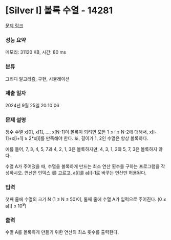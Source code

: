 # [Silver I] 볼록 수열 - 14281 

[문제 링크](https://www.acmicpc.net/problem/14281) 

### 성능 요약

메모리: 31120 KB, 시간: 80 ms

### 분류

그리디 알고리즘, 구현, 시뮬레이션

### 제출 일자

2024년 9월 25일 20:10:06

### 문제 설명

<p>정수 수열 x[0], x[1], ..., x[N-1]이 볼록이 되려면 모든 1 ≤ i ≤ N-2에 대해서, x[i-1]+x[i+1] ≥ 2*x[i]를 만족해야 한다. 또, 길이가 1, 2인 수열은 항상 볼록하다.</p>

<p>예를 들어, 7, 3, 4, 5, 7과 4, 2, 1, 3은 볼록하지만, 4, 3, 1, 2와 5, 7, 3은 볼록하지 않다.</p>

<p>수열 A가 주어졌을 때, 수열을 볼록하게 만드는 최소 연산 횟수를 구하는 프로그램을 작성하시오. 연산은 인덱스 i를 고르고, a[i]를 a[i]-1로 바꾸는 연산만 허용된다.</p>

### 입력 

 <p>첫째 줄에 수열의 크기 N (1 ≤ N ≤ 50)이, 둘째 줄에 수열 A가 입력으로 주어진다. (0 ≤ a[i] ≤ 10<sup>9</sup>)</p>

### 출력 

 <p>수열 A를 볼록하게 만들기 위한 연산의 최소 횟수를 출력한다.</p>

